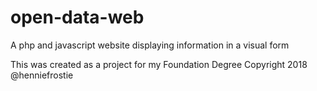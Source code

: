 # open-data-web
A php and javascript website displaying information in a visual form

This was created as a project for my Foundation Degree
Copyright 2018 @henniefrostie
